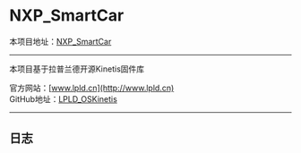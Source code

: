 # NXP_SmartCar
本项目地址：[NXP_SmartCar](https://github.com/nekocharm/NXP_SmartCar)
***
本项目基于拉普兰德开源Kinetis固件库

官方网站：[www.lpld.cn](http://www.lpld.cn)  
GitHub地址：[LPLD_OSKinetis](https://github.com/LPLDTeam/LPLD_OSKinetis/)  
***
## 日志
